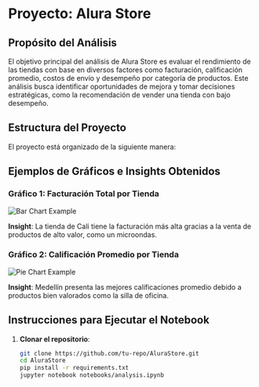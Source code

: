 # Proyecto: Alura Store

## Propósito del Análisis
El objetivo principal del análisis de Alura Store es evaluar el rendimiento de las tiendas con base en diversos factores como facturación, calificación promedio, costos de envío y desempeño por categoría de productos. Este análisis busca identificar oportunidades de mejora y tomar decisiones estratégicas, como la recomendación de vender una tienda con bajo desempeño.

## Estructura del Proyecto
El proyecto está organizado de la siguiente manera:

## Ejemplos de Gráficos e Insights Obtenidos
### Gráfico 1: **Facturación Total por Tienda**
![Bar Chart Example](outputs/visualizations/bar_chart.png)

**Insight**: La tienda de Cali tiene la facturación más alta gracias a la venta de productos de alto valor, como un microondas.

### Gráfico 2: **Calificación Promedio por Tienda**
![Pie Chart Example](outputs/visualizations/pie_chart.png)

**Insight**: Medellín presenta las mejores calificaciones promedio debido a productos bien valorados como la silla de oficina.

## Instrucciones para Ejecutar el Notebook
1. **Clonar el repositorio**:
   ```bash
   git clone https://github.com/tu-repo/AluraStore.git
   cd AluraStore
   pip install -r requirements.txt
   jupyter notebook notebooks/analysis.ipynb

